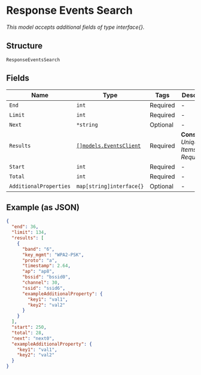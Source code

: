 
# Response Events Search

*This model accepts additional fields of type interface{}.*

## Structure

`ResponseEventsSearch`

## Fields

| Name | Type | Tags | Description |
|  --- | --- | --- | --- |
| `End` | `int` | Required | - |
| `Limit` | `int` | Required | - |
| `Next` | `*string` | Optional | - |
| `Results` | [`[]models.EventsClient`](../../doc/models/events-client.md) | Required | **Constraints**: *Unique Items Required* |
| `Start` | `int` | Required | - |
| `Total` | `int` | Required | - |
| `AdditionalProperties` | `map[string]interface{}` | Optional | - |

## Example (as JSON)

```json
{
  "end": 36,
  "limit": 134,
  "results": [
    {
      "band": "6",
      "key_mgmt": "WPA2-PSK",
      "proto": "a",
      "timestamp": 2.64,
      "ap": "ap8",
      "bssid": "bssid0",
      "channel": 30,
      "ssid": "ssid6",
      "exampleAdditionalProperty": {
        "key1": "val1",
        "key2": "val2"
      }
    }
  ],
  "start": 250,
  "total": 28,
  "next": "next0",
  "exampleAdditionalProperty": {
    "key1": "val1",
    "key2": "val2"
  }
}
```

